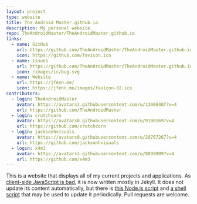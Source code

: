```yaml
---
layout: project
type: website
title: The Android Master.github.io
description: My personal website.
repo: TheAndroidMaster/TheAndroidMaster.github.io
links:
  - name: GitHub
    url: https://github.com/TheAndroidMaster/TheAndroidMaster.github.io
    icon: https://github.com/favicon.ico
  - name: Issues
    url: https://github.com/TheAndroidMaster/TheAndroidMaster.github.io/issues
    icon: /images/ic/bug.svg
  - name: Website
    url: https://jfenn.me/
    icon: https://jfenn.me/images/favicon-32.ico
contributors:
  - login: TheAndroidMaster
    avatar: https://avatars1.githubusercontent.com/u/13000407?v=4
    url: https://github.com/TheAndroidMaster
  - login: crutchcorn
    avatar: https://avatars0.githubusercontent.com/u/9100169?v=4
    url: https://github.com/crutchcorn
  - login: jacksonhvisuals
    avatar: https://avatars0.githubusercontent.com/u/29767267?v=4
    url: https://github.com/jacksonhvisuals
  - login: x4m3
    avatar: https://avatars3.githubusercontent.com/u/8809909?v=4
    url: https://github.com/x4m3
---
```


This is a website that displays all of my current projects and applications. As [client-side JavaScript is bad](https://jfenn.me/blog/Client-Side-JavaScript/), it is now written mostly in Jekyll. It does not update its content automatically, but there is [this Node.js script](https://github.com/TheAndroidMaster/TheAndroidMaster.github.io/blob/master/./scripts/update.js) and [a shell script](https://github.com/TheAndroidMaster/TheAndroidMaster.github.io/blob/master/./scripts/update.sh) that may be used to update it periodically. Pull requests are welcome.
